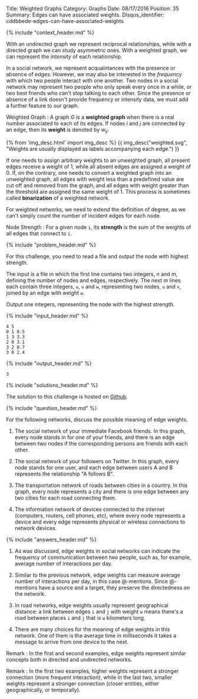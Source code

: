 Title: Weighted Graphs
Category: Graphs
Date: 08/17/2016
Position: 35
Summary: Edges can have associated weights.
Disqus_identifier: cddbbede-edges-can-have-associated-weights


{% include "context_header.md" %}


With an undirected graph we represent reciprocal relationships, while with
a directed graph we can study asymmetric ones.  With a weighted graph, we
can represent the *intensity* of each relationship.

In a social network, we represent acquaintances with the presence or
absence of edges.  However, we may also be interested in the *frequency*
with which two people interact with one another.  Two nodes in a social
network may represent two people who only speak every once in a while, or
two best friends who can't stop talking to each other.  Since the presence
or absence of a link doesn't provide frequency or intensity data, we must
add a further feature to our graph.

Weighted Graph
: A graph $G$ is a **weighted graph** when there is a real number
associated to each of its edges.  If nodes $i$ and $j$ are connected by an
edge, then its **weight** is denoted by $w_{ij}$.

{% from 'img_desc.html' import img_desc %}
{{ img_desc("weighted.svg",
    "Weights are usually displayed as labels accompanying each edge.") }}

If one needs to assign arbitrary weights to an unweighted graph, all
present edges receive a weight of $1$, while all absent edges are assigned
a weight of $0$.  If, on the contrary, one needs to convert a weighted
graph into an unweighted graph, all edges with weight less than a
predefined value are cut off and removed from the graph, and all edges with
weight greater than the threshold are assigned the same weight of $1$.
This process is sometimes called **binarization** of a weighted network.

For weighted networks, we need to extend the definition of degree, as we
can't simply count the number of incident edges for each node.

Node Strength
: For a given node `i`, its **strength** is the sum of the weights of all
edges that connect to `i`.


{% include "problem_header.md" %}


For this challenge, you need to read a file and output the node with
highest strength.

The input is a file in which the first line contains two integers, $n$ and
$m$, defining the number of nodes and edges, respectively.  The next $m$
lines each contain three integers, `u`, `v` and `w`, representing two
nodes, `u` and `v`, joined by an edge with weight `w`.

Output one integers, representing the node with the highest strength.

{% include "input_header.md" %}

```
4 5
0 1 0.5
1 3 3.3
2 0 3.1
3 2 0.7
3 0 2.4
```

{% include "output_header.md" %}

```
3
```


{% include "solutions_header.md" %}


The solution to this challenge is hosted on
[Github](https://github.com/leotrs/erdos/blob/master/solutions/challenges/graphs/weighted.py).


{% include "question_header.md" %}


For the following networks, discuss the possible meaning of edge weights.

1. The social network of your immediate Facebook friends. In this graph,
  every node stands in for one of your friends, and there is an edge
  between two nodes if the corresponding persons are friends with each
  other.

2. The social network of your followers on Twitter. In this graph, every
  node stands for one user, and each edge between users A and B
  represents the relationship "A follows B".

3. The transportation network of roads between cities in a country. In
  this graph, every node represents a city and there is one edge
  between any two cities for each road connecting them.

4. The information network of devices connected to the internet
  (computers, routers, cell phones, etc), where every node represents a
  device and every edge represents physical or wireless connections
  to network devices.


{% include "answers_header.md" %}


1. As was discussed, edge weights in social networks can indicate the
   frequency of communication between two people, such as, for example,
   average number of interactions per day.

2. Similar to the previous network, edge weights can measure average number
   of interactions per day, in this case @-mentions.  Since @-mentions have
   a source and a target, they preserve the directedness on the network.

3. In road networks, edge weights usually represent geographical distance:
   a link between edges `i` and `j` with weight `w` means there's a road
   between places `i` and `j` that is `w` kilometers long.

4. There are many choices for the meaning of edge weights in this network.
   One of them is the average time in milliseconds it takes a message to
   arrive from one device to the next.

Remark
: In the first and second examples, edge weights represent similar concepts
both in directed and undirected networks.

Remark
: In the first two examples, higher weights represent a stronger connection
(more frequent interaction), while in the last two, smaller weights
represent a stronger connection (closer entities, either geographically, or
temporally).
